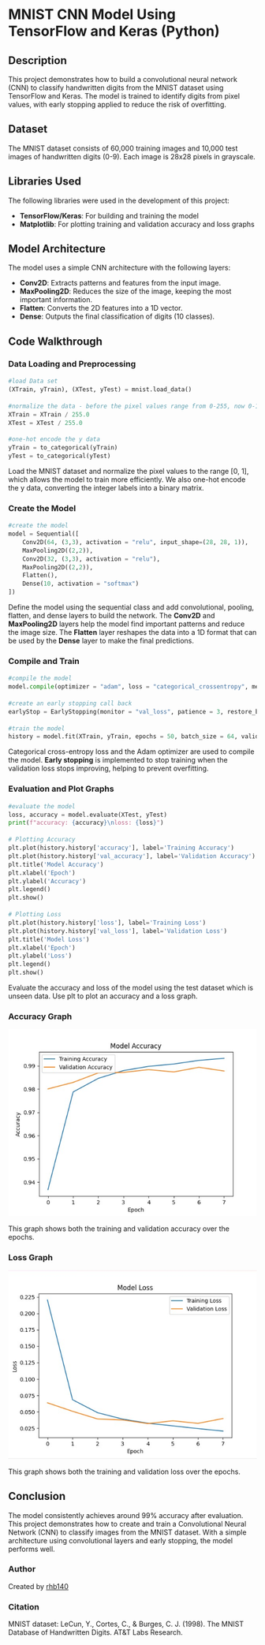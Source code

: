 # MNIST CNN Model Using TensorFlow and Keras (Python)

## Description

This project demonstrates how to build a convolutional neural network (CNN) to classify handwritten digits from the MNIST dataset using TensorFlow and Keras. The model is trained to identify digits from pixel values, with early stopping applied to reduce the risk of overfitting.

## Dataset

The MNIST dataset consists of 60,000 training images and 10,000 test images of handwritten digits (0-9). Each image is 28x28 pixels in grayscale.

## Libraries Used

The following libraries were used in the development of this project:
- **TensorFlow/Keras**: For building and training the model
- **Matplotlib**: For plotting training and validation accuracy and loss graphs

## Model Architecture

The model uses a simple CNN architecture with the following layers:
- **Conv2D**: Extracts patterns and features from the input image.
- **MaxPooling2D**: Reduces the size of the image, keeping the most important information.
- **Flatten**: Converts the 2D features into a 1D vector.
- **Dense**: Outputs the final classification of digits (10 classes).

## Code Walkthrough

### Data Loading and Preprocessing
```python
#load Data set
(XTrain, yTrain), (XTest, yTest) = mnist.load_data()

#normalize the data - before the pixel values range from 0-255, now 0-1
XTrain = XTrain / 255.0
XTest = XTest / 255.0

#one-hot encode the y data
yTrain = to_categorical(yTrain)
yTest = to_categorical(yTest)
```

Load the MNIST dataset and normalize the pixel values to the range [0, 1], which allows the model to train more efficiently. We also one-hot encode the y data, converting the integer labels into a binary matrix.

### Create the Model
```python
#create the model
model = Sequential([
    Conv2D(64, (3,3), activation = "relu", input_shape=(28, 28, 1)),
    MaxPooling2D((2,2)),
    Conv2D(32, (3,3), activation = "relu"), 
    MaxPooling2D((2,2)),
    Flatten(),
    Dense(10, activation = "softmax")
])
```
Define the model using the sequential class and add convolutional, pooling, flatten, and dense layers to build the network. The **Conv2D** and **MaxPooling2D** layers help the model find important patterns and reduce the image size. The **Flatten** layer reshapes the data into a 1D format that can be used by the **Dense** layer to make the final predictions.

### Compile and Train
```python
#compile the model
model.compile(optimizer = "adam", loss = "categorical_crossentropy", metrics = ["accuracy"])

#create an early stopping call back
earlyStop = EarlyStopping(monitor = "val_loss", patience = 3, restore_best_weights = True)

#train the model
history = model.fit(XTrain, yTrain, epochs = 50, batch_size = 64, validation_data = (XTest, yTest), callbacks = [earlyStop])
```

Categorical cross-entropy loss and the Adam optimizer are used to compile the model. **Early stopping** is implemented to stop training when the validation loss stops improving, helping to prevent overfitting.

### Evaluation and Plot Graphs
```python
#evaluate the model
loss, accuracy = model.evaluate(XTest, yTest)
print(f"accuracy: {accuracy}\nloss: {loss}")

# Plotting Accuracy
plt.plot(history.history['accuracy'], label='Training Accuracy')
plt.plot(history.history['val_accuracy'], label='Validation Accuracy')
plt.title('Model Accuracy')
plt.xlabel('Epoch')
plt.ylabel('Accuracy')
plt.legend()
plt.show()

# Plotting Loss
plt.plot(history.history['loss'], label='Training Loss')
plt.plot(history.history['val_loss'], label='Validation Loss')
plt.title('Model Loss')
plt.xlabel('Epoch')
plt.ylabel('Loss')
plt.legend()
plt.show()
```

Evaluate the accuracy and loss of the model using the test dataset which is unseen data. Use plt to plot an accuracy and a loss graph.

### Accuracy Graph
![Accuracy Graph](https://github.com/rhb140/MNIST-CNN/blob/main/mnistNNImage6.jpg?raw=true)

This graph shows both the training and validation accuracy over the epochs.

### Loss Graph
![Loss Graph](https://github.com/rhb140/MNIST-CNN/blob/main/mnistNNImage7.jpg?raw=true)

This graph shows both the training and validation loss over the epochs.


## Conclusion

The model consistently achieves around 99% accuracy after evaluation. This project demonstrates how to create and train a Convolutional Neural Network (CNN) to classify images from the MNIST dataset. With a simple architecture using convolutional layers and early stopping, the model performs well.

### Author  
Created by [rhb140](https://github.com/rhb140)

### Citation
MNIST dataset:
LeCun, Y., Cortes, C., & Burges, C. J. (1998). The MNIST Database of Handwritten Digits. AT&T Labs Research.
